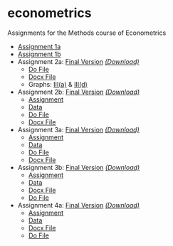 # econometrics
Assignments for the Methods course of Econometrics

* [Assignment 1a](https://github.com/joostbouten/econometrics/edit/master/Econometrics1a.pdf)
* [Assignment 1b](https://github.com/joostbouten/econometrics/edit/master/Econometrics1b.pdf)
* Assignment 2a: [Final Version](https://github.com/joostbouten/econometrics/blob/master/Assignment%202a%20Final.pdf) [*(Download)*](https://github.com/joostbouten/econometrics/raw/master/Assignment%202a%20Final.pdf)
  * [Do File](https://github.com/joostbouten/econometrics/edit/master/Assignment2a.do)
  * [Docx File](https://github.com/joostbouten/econometrics/edit/master/Assignment2a.docx)
  * Graphs: [III(a)](https://github.com/joostbouten/econometrics/edit/master/Graphs%CA2a%(3a).pdf) & [III(d)](https://github.com/joostbouten/econometrics/edit/master/Graphs%CA2a%(3d).pdf)
* Assignment 2b: [Final Version](https://github.com/joostbouten/econometrics/blob/master/Econometrics%20CA2b.pdf) [*(Download)*](https://github.com/joostbouten/econometrics/raw/master/Econometrics%20CA2b.pdf)
  * [Assignment](https://github.com/joostbouten/econometrics/raw/master/CA2b%20ectrics%202017.pdf)
  * [Data](https://github.com/joostbouten/econometrics/raw/master/ca2b.dta)
  * [Do File](https://github.com/joostbouten/econometrics/blob/master/Do-file%20CA2b.do)
  * [Docx File](https://github.com/joostbouten/econometrics/blob/master/Econometrics%20CA2b.docx)
* Assignment 3a: [Final Version](https://github.com/joostbouten/econometrics/blob/master/Assignment%203a%20-%20Final.pdf) [*(Download)*](https://github.com/joostbouten/econometrics/raw/master/Assignment%203a%20-%20Final.pdf)
  * [Assignment](https://github.com/joostbouten/econometrics/raw/master/Computer%20assignment%203a%20ectrics%202017.pdf)
  * [Data](https://github.com/joostbouten/econometrics/raw/master/ca3a_2017(1).dta)
  * [Do File](https://github.com/joostbouten/econometrics/blob/master/Do-file%20CA3a.do)
  * [Docx File](https://github.com/joostbouten/econometrics/raw/master/Econometrics%20Assignment%203a.docx)
* Assignment 3b: [Final Version](https://github.com/joostbouten/econometrics/blob/master/Assignment%203b%20-%20Final.pdf) [*(Download)*](https://github.com/joostbouten/econometrics/raw/master/Assignment%203b%20-%20Final.pdf)
  * [Assignment](https://github.com/joostbouten/econometrics/raw/master/Computer%20assignment%203b%20ectrics%202017.pdf)
  * [Data](https://github.com/joostbouten/econometrics/raw/master/lz_2009.dta)
  * [Docx File](https://github.com/joostbouten/econometrics/raw/master/Econometrics%20Assignment%203b.docx)
  * [Do File](https://github.com/joostbouten/econometrics/blob/master/Do-file%20CA3b.do)
* Assignment 4a: [Final Version]() [*(Download)*]()
  * [Assignment](https://github.com/joostbouten/econometrics/raw/master/CA4a_ectrics2017.pdf)
  * [Data](https://github.com/joostbouten/econometrics/raw/master/minwage_280915.dta)
  * [Docx File]()
  * [Do File]()
